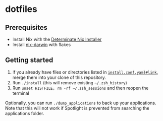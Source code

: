 # dotfiles

## Prerequisites

- Install Nix with the [Determinate Nix Installer](https://github.com/DeterminateSystems/nix-installer9)
- Install [nix-darwin](https://github.com/LnL7/nix-darwin) with flakes

## Getting started

1. If you already have files or directories listed in [`install.conf.yaml#link`](./install.conf.yaml), merge them into your clone of this repository.
2. Run `./install` (this will remove existing `~/.zsh_history`)
3. Run `unset HISTFILE; rm -rf ~/.zsh_sessions` and then reopen the terminal

Optionally, you can run `./dump_applications` to back up your applications. Note that this will not work if Spotlight is prevented from searching the applications folder.
